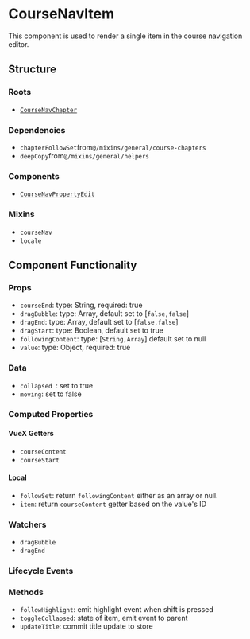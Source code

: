 CourseNavItem 
===============
This component is used to render a single item in the course navigation editor.

## Structure

### Roots
- [`CourseNavChapter`](../course-nav)

### Dependencies
* `chapterFollowSet`from`@/mixins/general/course-chapters`
* `deepCopy`from`@/mixins/general/helpers`

### Components
- [`CourseNavPropertyEdit`](../course-nav)

### Mixins
* `courseNav`
* `locale`

Component Functionality
---------
### Props
- `courseEnd`: type: String, required: true
- `dragBubble`: type: Array, default set to [`false,false`]
- `dragEnd`: type: Array, default set to [`false,false`]
- `dragStart`: type: Boolean, default set to true
- `followingContent`: type: [`String,Array`] default set to null
- `value`: type: Object, required: true

### Data
- `collapsed `: set to true
- `moving`: set to false

### Computed Properties

#### VueX Getters
- `courseContent`
- `courseStart`

#### Local
- `followSet`: return `followingContent` either as an array or null.
- `item`: return `courseContent` getter based on the value's ID

### Watchers
- `dragBubble`
- `dragEnd`

### Lifecycle Events

### Methods
- `followHighlight`: emit highlight event when shift is pressed 
- `toggleCollapsed`: state of item, emit event to parent 
- `updateTitle`: commit title update to store 
